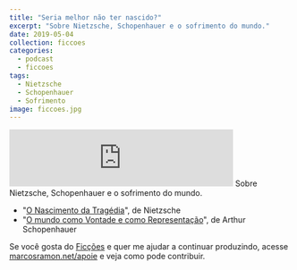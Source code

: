 ```yaml
---
title: "Seria melhor não ter nascido?"
excerpt: "Sobre Nietzsche, Schopenhauer e o sofrimento do mundo."
date: 2019-05-04
collection: ficcoes
categories:
  - podcast
  - ficcoes
tags: 
  - Nietzsche
  - Schopenhauer
  - Sofrimento
image: ficcoes.jpg
---
```


<iframe src="https://anchor.fm/podcastficcoes/embed/episodes/Seria-melhor-no-ter-nascido-e3ublg" height="102px" width="400px" frameborder="0" scrolling="no"></iframe>
Sobre Nietzsche, Schopenhauer e o sofrimento do mundo.

 - "[O Nascimento da Tragédia](https://amzn.to/2JcU9pr)", de Nietzsche
 - "[O mundo como Vontade e como Representação](https://amzn.to/2PLTFYn)", de Arthur Schopenhauer

Se você gosta do [Ficções](https://marcosramon.net/ficcoes/) e quer me ajudar a continuar produzindo, acesse [marcosramon.net/apoie](https://marcosramon.net/apoie/) e veja como pode contribuir. 
